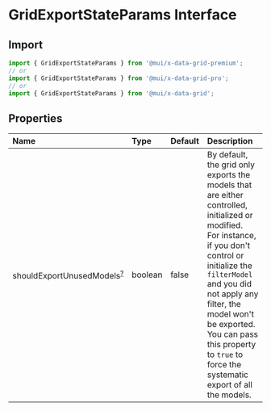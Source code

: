 # GridExportStateParams Interface

<p class="description"></p>

## Import

```js
import { GridExportStateParams } from '@mui/x-data-grid-premium';
// or
import { GridExportStateParams } from '@mui/x-data-grid-pro';
// or
import { GridExportStateParams } from '@mui/x-data-grid';
```

## Properties

| Name                                                                                                       | Type                                   | Default                                 | Description                                                                                                                                                                                                                                                                                                                          |
| :--------------------------------------------------------------------------------------------------------- | :------------------------------------- | :-------------------------------------- | :----------------------------------------------------------------------------------------------------------------------------------------------------------------------------------------------------------------------------------------------------------------------------------------------------------------------------------- |
| <span class="prop-name optional">shouldExportUnusedModels<sup><abbr title="optional">?</abbr></sup></span> | <span class="prop-type">boolean</span> | <span class="prop-default">false</span> | By default, the grid only exports the models that are either controlled, initialized or modified.<br />For instance, if you don't control or initialize the `filterModel` and you did not apply any filter, the model won't be exported.<br />You can pass this property to `true` to force the systematic export of all the models. |
